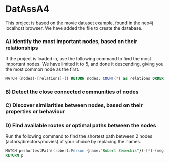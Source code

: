 # DatAssA4

This project is based on the movie dataset example, found in the neo4j localhost browser. We have added the file to create the database.

### A) Identify the most important nodes, based on their relationships
If the project is loaded in, use the following command to find the most important nodes. We have limited it to 5, and done it descending, giving you the most common node as the first.
```sql
MATCH (nodes)-[relations]-() RETURN nodes, COUNT(*) as relations ORDER BY COUNT(*) DESC LIMIT 5
```

### B) Detect the close connected communities of nodes


### C) Discover similarities between nodes, based on their properties or behaviour


### D) Find available routes or optimal paths between the nodes
Run the following command to find the shortest path between 2 nodes (actors/directors/movies) of your choice by replacing the names.
```sql
MATCH p=shortestPath((robert:Person {name:"Robert Zemeckis"})-[*]-(meg:Person {name:"Meg Ryan"}))
RETURN p
```
